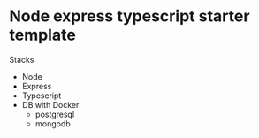 # Node express typescript starter template 

Stacks 
- Node 
- Express 
- Typescript 
- DB with Docker
  - postgresql
  - mongodb